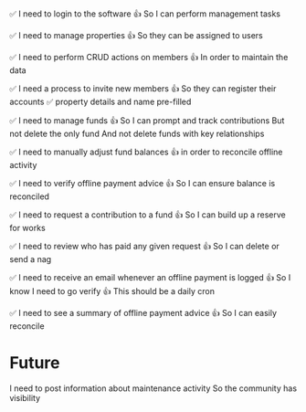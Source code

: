 ✅ I need to login to the software
👍 So I can perform management tasks

✅ I need to manage properties
👍 So they can be assigned to users

✅ I need to perform CRUD actions on members
👍 In order to maintain the data

✅ I need a process to invite new members
👍 So they can register their accounts
    ✅ property details and name pre-filled

✅ I need to manage funds
👍 So I can prompt and track contributions
But not delete the only fund
And not delete funds with key relationships

✅ I need to manually adjust fund balances
👍 in order to reconcile offline activity

✅ I need to verify offline payment advice
👍 So I can ensure balance is reconciled

✅ I need to request a contribution to a fund
👍 So I can build up a reserve for works

✅ I need to review who has paid any given request
👍 So I can delete or send a nag

✅ I need to receive an email whenever an offline payment is logged
👍 So I know I need to go verify
👍     This should be a daily cron

✅ I need to see a summary of offline payment advice
👍 So I can easily reconcile

# Future

I need to post information about maintenance activity
So the community has visibility
